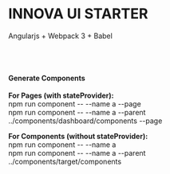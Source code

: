 # INNOVA UI STARTER
Angularjs + Webpack 3 + Babel

<br>
<br>

#### Generate Components

<b>For Pages (with stateProvider):</b> <br>
npm run component -- --name a --page<br>
npm run component -- --name a --parent ../components/dashboard/components --page

<b>For Components (without stateProvider):</b> <br>
npm run component -- --name a<br>
npm run component -- --name a --parent ../components/target/components